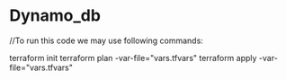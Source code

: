 # Dynamo_db
//To run this code we may use following commands:

terraform init
terraform plan -var-file="vars.tfvars"
terraform apply -var-file="vars.tfvars"
